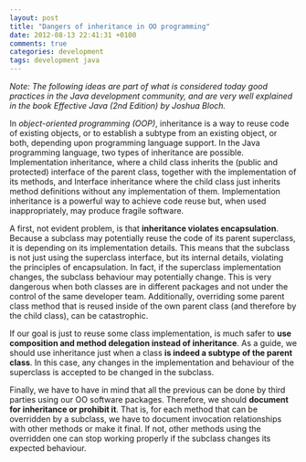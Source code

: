 ```yaml
---
layout: post
title: "Dangers of inheritance in OO programming"
date: 2012-08-13 22:41:31 +0100
comments: true
categories: development
tags: development java
---
```

*Note: The following ideas are part of what is considered today good practices in the Java development community, and are very well explained in the book Effective Java (2nd Edition) by Joshua Bloch.*

In *object-oriented programming (OOP)*, inheritance is a way to reuse code of existing objects, or to establish a subtype from an existing object, or both, depending upon programming language support. In the Java programming language, two types of inheritance are possible. Implementation inheritance, where a child class inherits the (public and protected) interface of the parent class, together with the implementation of its methods, and Interface inheritance where the child class just inherits method definitions without any implementation of them. Implementation inheritance is a powerful way to achieve code reuse but, when used inappropriately, may produce fragile software.  

A first, not evident problem, is that **inheritance violates encapsulation**. Because a subclass may potentially reuse the code of its parent superclass, it is depending on its implementation details. This means that the subclass is not just using the superclass interface, but its internal details, violating the principles of encapsulation. In fact, if the superclass implementation changes, the subclass behaviour may potentially change. This is very dangerous when both classes are in different packages and not under the control of the same developer team. Additionally, overriding some parent class method that is reused inside of the own parent class (and therefore by the child class), can be catastrophic.  

If our goal is just to reuse some class implementation, is much safer to **use composition and method delegation instead of inheritance**. As a guide, we should use inheritance just when a class **is indeed a subtype of the parent class**. In this case, any changes in the implementation and behaviour of the superclass is accepted to be changed in the subclass.  

Finally, we have to have in mind that all the previous can be done by third parties using our OO software packages. Therefore, we should **document for inheritance or prohibit it**. That is, for each method that can be overridden by a subclass, we have to document invocation relationships with other methods or make it final. If not, other methods using the overridden one can stop working properly if the subclass changes its expected behaviour.  